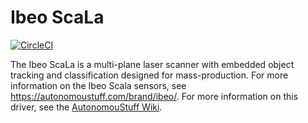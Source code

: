 Ibeo ScaLa
==========

[![CircleCI](https://circleci.com/gh/astuff/ibeo_scala/tree/master.svg?style=svg)](https://circleci.com/gh/astuff/ibeo_scala/tree/master)

The Ibeo ScaLa is a multi-plane laser scanner with embedded object tracking and classification designed for mass-production.
For more information on the Ibeo Scala sensors, see https://autonomoustuff.com/brand/ibeo/.
For more information on this driver, see the [AutonomouStuff Wiki](https://autonomoustuff.atlassian.net/wiki/spaces/RW/pages/153976975/Ibeo+ScaLa+and+ScaLa+Fusion).
